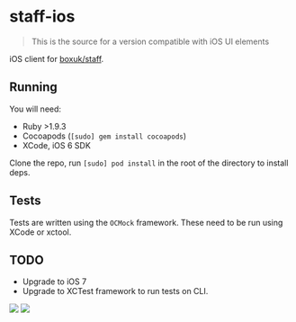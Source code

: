 staff-ios
=========

> This is the source for a version compatible with iOS UI elements

iOS client for [boxuk/staff](https://github.com/boxuk/staff).

## Running

You will need:

  * Ruby >1.9.3
  * Cocoapods (`[sudo] gem install cocoapods`)
  * XCode, iOS 6 SDK

Clone the repo, run `[sudo] pod install` in the root of the directory to install deps.

## Tests

Tests are written using the `OCMock` framework. These need to be run using XCode or xctool.

## TODO

* Upgrade to iOS 7
* Upgrade to XCTest framework to run tests on CLI.

![](http://i.imgur.com/AxIhQwA.png)
![](http://i.imgur.com/bK74GaN.png)

